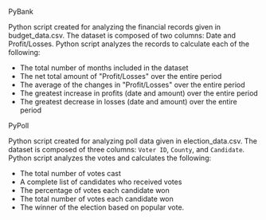 PyBank

Python script created for analyzing the financial records given in budget_data.csv. The dataset is composed of two columns: Date and Profit/Losses.
Python script analyzes the records to calculate each of the following:
* The total number of months included in the dataset
* The net total amount of "Profit/Losses" over the entire period
* The average of the changes in "Profit/Losses" over the entire period
* The greatest increase in profits (date and amount) over the entire period
* The greatest decrease in losses (date and amount) over the entire period


PyPoll

Python script created for analyzing poll data given in election_data.csv. The dataset is composed of three columns: `Voter ID`, `County`, and `Candidate`. 
Python script analyzes the votes and calculates the following:

* The total number of votes cast
* A complete list of candidates who received votes
* The percentage of votes each candidate won
* The total number of votes each candidate won
* The winner of the election based on popular vote.
